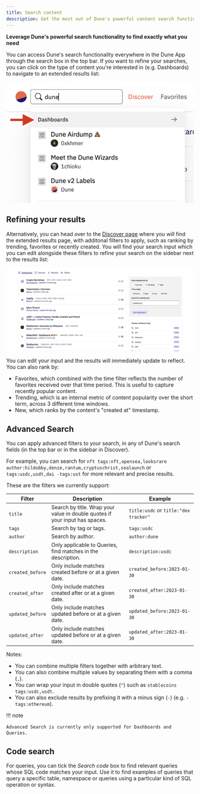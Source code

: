 ```yaml
---
title: Search content
description: Get the most out of Dune's powerful content search functionality
---
```


**Leverage Dune's powerful search functionality to find exactly what you need**

You can access Dune's search functionality everywhere in the Dune App through the search box in the top bar. If you want to refine your searches, you can click on the type of content you're interested in (e.g. Dashboards) to navigate to an extended results list:

![View more results](images/search/search.png)

## Refining your results

Alternatively, you can head over to the [Discover page](https://dune.com/browse/dashboards) where you will find the extended results page, with additonal filters to apply, such as ranking by trending, favorites or recently created. You will find your search input which you can edit alongside these filters to refine your search on the sidebar next to the results list:

![Search sidebar](images/search/search_results.png)

You can edit your input and the results will immediately update to reflect. You can also rank by:

- Favorites, which combined with the time filter reflects the number of favorites received over that time period. This is useful to capture recently popular content.
- Trending, which is an internal metric of content popularity over the short term, across 3 different time windows.
- New, which ranks by the content's "created at" timestamp.

## Advanced Search

You can apply advanced filters to your search, in any of Dune's search fields (in the top bar or in the sidebar in Discover).

For example, you can search for `nft tags:nft,opensea,looksrare author:hildobby,denze,rantum,cryptuschrist,sealaunch` or `tags:usdc,usdt,dai -tags:ust` for more relevant and precise results.

These are the filters we currently support:

| **Filter** | **Description** | **Example** |
| ----------------- | ------------- | ------------ |
| `title` | Search by title. Wrap your value in double quotes if your input has spaces. | `title:usdc` or `title:"dex tracker"` |
| `tags` | Search by tag or tags. | `tags:usdc` |
| `author` | Search by author. | `author:dune` |
| `description` | Only applicable to Queries, find matches in the description. | `description:usdc` |
| `created_before` | Only include matches created before or at a given date. | `created_before:2023-01-30` |
| `created_after` | Only include matches created after or at a given date. | `created_after:2023-01-30` |
| `updated_before` | Only include matches updated before or at a given date. | `updated_before:2023-01-30` |
| `updated_after` | Only include matches updated before or at a given date. | `updated_after:2023-01-30` |

Notes:

- You can combine multiple filters together with arbitrary text. 
- You can also combine multiple values by separating them with a comma (`,`).
- You can wrap your input in double quotes (`"`) such as `stablecoins tags:usdc,usdt`.
- You can also exclude results by prefixing it with a minus sign (`-`) (e.g. `-tags:ethereum`).

!!! note
    
    Advanced Search is currently only supported for Dashboards and Queries.


## Code search

For queries, you can tick the *Search code* box to find relevant queries whose SQL code matches your input. Use it to find examples of queries that query a specific table, namespace or queries using a particular kind of SQL operation or syntax.